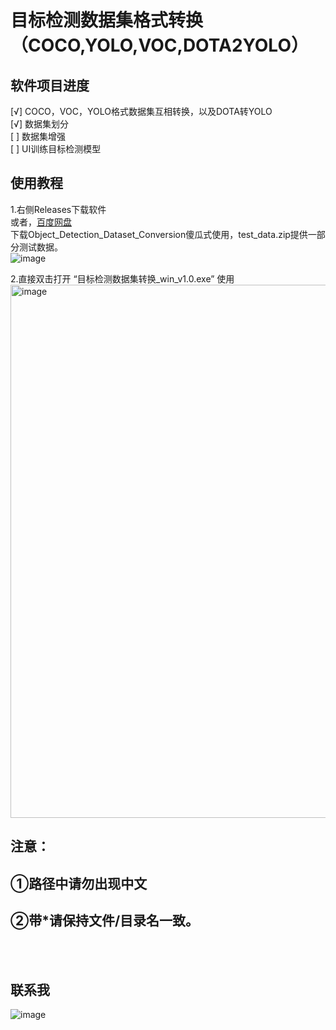 # 目标检测数据集格式转换（COCO,YOLO,VOC,DOTA2YOLO）


## 软件项目进度
[√] COCO，VOC，YOLO格式数据集互相转换，以及DOTA转YOLO<br>
[√] 数据集划分<br>
[ ] 数据集增强<br>
[ ] UI训练目标检测模型<br>


## 使用教程
1.右侧Releases下载软件<br>
或者，[百度网盘](https://pan.baidu.com/s/1mMuxhks_btbMiGHgbAS7uA?pwd=xeu4)<br>
下载Object_Detection_Dataset_Conversion傻瓜式使用，test_data.zip提供一部分测试数据。<br>
![image](https://github.com/user-attachments/assets/4d838a47-d02f-4be8-9c8e-b0726a9cec35)

2.直接双击打开 “目标检测数据集转换_win_v1.0.exe” 使用
<img width="853" alt="image" src="https://github.com/user-attachments/assets/c010b024-ed50-4ac7-a42e-5cac18b24baf">


## 注意：
## ①路径中请勿出现中文
## ②带*请保持文件/目录名一致。
<br>
<br>



## 联系我
![image](https://github.com/user-attachments/assets/d2457441-2221-4bc4-bcfb-66cdc01c3b98)
